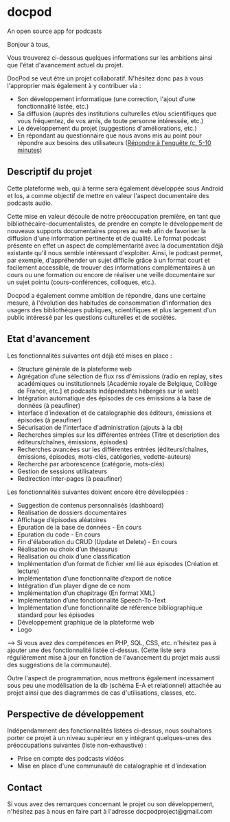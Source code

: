 # docpod
An open source app for podcasts

Bonjour à tous,

Vous trouverez ci-dessous quelques informations sur les ambitions ainsi que l'état d'avancement actuel du projet.

DocPod se veut être un projet collaboratif. N'hésitez donc pas à vous l'approprier mais également à y contribuer via :
<ul>
<li>Son développement informatique (une correction, l'ajout d'une fonctionnalité listée, etc.)</li>
<li>Sa diffusion (auprès des institutions culturelles et/ou scientifiques que vous fréquentez, de vos amis, de toute personne intéressée, etc.)</li>
<li>Le développement du projet (suggestions d'améliorations, etc.)</li>
<li>En répondant au questionnaire que nous avons mis au point pour répondre aux besoins des utilisateurs (<a href='https://goo.gl/forms/xXPODbvtB3YPMB2H3'>Répondre à l'enquête (c. 5-10 minutes)</a></li>
</ul>

<h2>Descriptif du projet</h2>
Cette plateforme web, qui à terme sera également développée sous Android et Ios, a comme objectif de mettre en valeur l'aspect documentaire des podcasts audio.

Cette mise en valeur découle de notre préoccupation première, en tant que bibliothécaire-documentalistes, de prendre en compte le développement de nouveaux supports documentaires propres au web afin de favoriser la diffusion d'une information pertinente et de qualité. Le format podcast présente en effet un aspect de complémentarité avec la documentation déjà existante qu'il nous semble intéressant d'exploiter. Ainsi, le podcast permet, par exemple, d'appréhender un sujet difficile grâce à un format court et facilement accessible, de trouver des informations complémentaires à un cours ou une formation ou encore de réaliser une veille documentaire sur un sujet pointu (cours-conférences, colloques, etc.).

Docpod a également comme ambition de répondre, dans une certaine mesure, à l'évolution des habitudes de consommation d'information des usagers des bibliothèques publiques, scientifiques et plus largement d'un public intéressé par les questions culturelles et de sociétés.

<h2>Etat d'avancement</h2>

Les fonctionnalités suivantes ont déjà été mises en place :
<ul>
<li>Structure générale de la plateforme web</li>
<li>Agrégation d’une sélection de flux rss d'émissions (radio en replay, sites académiques ou institutionnels [Académie royale de Belgique, Collège de France, etc.] et podcasts indépendants hébergés sur le web)</li>
<li>Intégration automatique des épisodes de ces émissions à la base de données (à peaufiner)</li>
<li>Interface d'indexation et de catalographie des éditeurs, émissions et épisodes (à peaufiner)</li>
<li>Sécurisation de l'interface d'administration (ajouts à la db) </li>
<li>Recherches simples sur les différentes entrées (Titre et description des éditeurs/chaînes, émissions, épisodes)</li>
<li>Recherches avancées sur les différentes entrées (éditeurs/chaînes, émissions, épisodes, mots-clés, catégories, vedette-auteurs)</li>
<li>Recherche par arborescence (catégorie, mots-clés)</li>
<li>Gestion de sessions utilisateurs</li>
<li>Redirection inter-pages (à peaufiner)</li>
</ul>


Les fonctionnalités suivantes doivent encore être développées :
<ul>
<li>Suggestion de contenus personnalisés (dashboard)</li>
<li>Réalisation de dossiers documentaires</li>
<li>Affichage d’épisodes aléatoires</li>
<li>Epuration de la base de données - En cours</li>
<li>Epuration du code - En cours</li>
<li>Fin d'élaboration du CRUD (Update et Delete) - En cours</li>
<li>Réalisation ou choix d’un thésaurus</li>
<li>Réalisation ou choix d’une classification</li>
<li>Implémentation d’un format de fichier xml lié aux épisodes (Création et lecture)</li>
<li>Implémentation d’une fonctionnalité d’export de notice</li>
<li>Intégration d’un player digne de ce nom</li>
<li>Implémentation d’un chapitrage (En format XML)</li>
<li>Implémentation d’une fonctionnalité Speech-To-Text</li>
<li>Implémentation d’une fonctionnalité de référence bibliographique standard pour les épisodes</li>
<li>Développement graphique de la plateforme web</li>
<li>Logo</li>
</ul>

--> Si vous avez des compétences en PHP, SQL, CSS, etc. n'hésitez pas à ajouter une des fonctionnalité listée ci-dessus. (Cette liste sera régulièrement mise à jour en fonction de l'avancement du projet mais aussi des suggestions de la communauté).

Outre l'aspect de programmation, nous mettrons également incessament sous peu une modélisation de la db (schéma E-A et relationnel) attachée au projet ainsi que des diagrammes de cas d'utilisations, classes, etc. 

<h2>Perspective de développement</h2>
Indépendamment des fonctionnalités listées ci-dessus, nous souhaitons porter ce projet à un niveau supérieur en y intégrant quelques-unes des préoccupations suivantes (liste non-exhaustive) :

<ul>
<li>Prise en compte des podcasts vidéos</li>
<li>Mise en place d'une communauté de catalographie et d'indexation</li>
</ul>

<h2>Contact</h2>
Si vous avez des remarques concernant le projet ou son développement, n'hésitez pas à nous en faire part à l'adresse docpodproject@gmail.com
